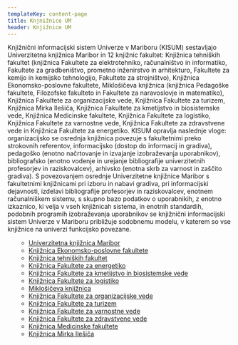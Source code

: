 ```yaml
---
templateKey: content-page
title: Knjnižnice UM
header: Knjižnice UM
---
```

Knjižnični informacijski sistem Univerze v Mariboru (KISUM) sestavljajo Univerzitetna knjižnica Maribor in 12 knjižnic fakultet: Knjižnica tehniških fakultet (knjižnica Fakultete za elektrotehniko, računalništvo in informatiko, Fakultete za gradbeništvo, prometno inženirstvo in arhitekturo, Fakultete za kemijo in kemijsko tehnologijo, Fakultete za strojništvo), Knjižnica Ekonomsko-poslovne fakultete, Miklošičeva knjižnica (knjižnica Pedagoške fakultete, Filozofske fakulteto in Fakultete za naravoslovje in matematiko), Knjižnica Fakultete za organizacijske vede, Knjižnica Fakultete za turizem, Knjižnica Mirka Ilešiča, Knjižnica Fakultete za kmetijstvo in biosistemske vede, Knjižnica Medicinske fakultete, Knjižnica Fakultete za logistiko, Knjižnica Fakultete za varnostne vede, Knjižnica Fakultete za zdravstvene vede in Knjižnica Fakultete za energetiko. KISUM opravlja naslednje vloge: organizacijsko se osrednja knjižnica povezuje s fakultetnimi preko strokovnih referentov, informacijsko (dostop do informacij in gradiva), pedagoško (enotno načrtovanje in izvajanje izobraževanja uporabnikov), bibliografsko (enotno vodenje in urejanje bibliografije univerzitetnih profesorjev in raziskovalcev), arhivsko (enotna skrb za varnost in zaščito gradiva). S povezovanjem osrednje Univerzitetne knjižnice Maribor s fakultetnimi knjižnicami pri izboru in nabavi gradiva, pri informacijski dejavnosti, izdelavi bibliografije profesorjev in raziskovalcev, enotnem računalniškem sistemu, s skupno bazo podatkov o uporabnikih, z enotno izkaznico, ki velja v vseh knjižnicah sistema, in enotnih standardih, podobnih programih izobraževanja uporabnikov se knjižnični informacijski sistem Univerze v Mariboru približuje sodobnemu modelu, v katerem so vse knjižnice na univerzi funkcijsko povezane.

<ul class="LibList">

*   [Univerzitetna knjižnica Maribor](http://www.ukm.um.si/)
*   [Knjižnica Ekonomsko-poslovne fakultete](http://www.epf.um.si/knjiznica-epf/splosne-informacije/o-knjiznici/)
*   [Knjižnica tehniških fakultet](http://ktfmb.um.si/)
*   [Knjižnica Fakultete za energetiko](http://www.fe.um.si/sl/knjiznica.html)
*   [Knjižnica Fakultete za kmetijstvo in biosistemske vede](http://www.fk.uni-mb.si/studij/knjiznica)
*   [Knjižnica Fakultete za logistiko](http://fl.um.si/knjiznica/)
*   [Miklošičeva knjižnica](http://www.ff.um.si/o-fakulteti/miklosiceva-knjiznica/)
*   [Knjižnica Fakultete za organizacijske vede](http://www.fov.um.si/sl/o-fov/knjiznica)
*   [Knjižnica Fakultete za turizem](http://ft.um.si/fakulteta/knjiznica)
*   [Knjižnica Fakultete za varnostne vede](http://www.fvv.um.si/knjiznica.aspx)
*   [Knjižnica Fakultete za zdravstvene vede](http://www.fzv.um.si/knjiznica)
*   [Knjižnica Medicinske fakultete](http://www.mf.um.si/mf/instituti/knjiznica/index.htm)
*   [Knjižnica Mirka Ilešiča](http://www.pf.um.si/knjiznica/)

</ul>